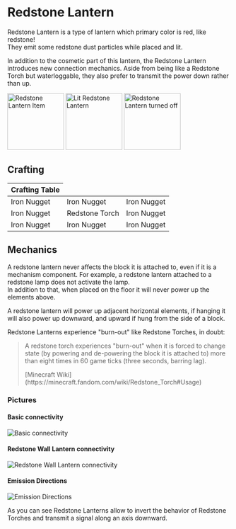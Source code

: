 # Redstone Lantern

<!--description:Learn everything about the Redstone Lantern, a quite useful lantern for your redstone builds.-->
<!--thumbnail:images/render/redstone_lantern.png;Picture of a Redstone Lantern.-->

Redstone Lantern is a type of lantern which primary color is red, like redstone!  
They emit some redstone dust particles while placed and lit.

In addition to the cosmetic part of this lantern, the Redstone Lantern introduces new connection mechanics.
Aside from being like a Redstone Torch but waterloggable, they also prefer to transmit the power down rather than up.

<div class="wiki-gallery">
<img alt="Redstone Lantern Item" title="Redstone Lantern Item" class="ls_pixelated" src="../../src/main/resources/assets/aurorasdeco/textures/item/redstone_lantern.png" width="128" height="128" />
<img alt="Lit Redstone Lantern" src="../../images/render/redstone_lantern.png" width="128" height="128" />
<img alt="Redstone Lantern turned off" src="../../images/render/redstone_lantern_off.png" width="128" height="128" />
</div>

## Crafting

<table class="crafting-grid">
<thead>
    <th>Crafting Table</th>
</thead>
<tbody>
    <tr>
        <td>Iron Nugget</td>
        <td>Iron Nugget</td>
        <td>Iron Nugget</td>
    </tr>
    <tr>
        <td>Iron Nugget</td>
        <td>Redstone Torch</td>
        <td>Iron Nugget</td>
    </tr>
    <tr>
        <td>Iron Nugget</td>
        <td>Iron Nugget</td>
        <td>Iron Nugget</td>
    </tr>
</tbody>
</table>

## Mechanics

A redstone lantern never affects the block it is attached to, even if it is a mechanism component.
For example, a redstone lantern attached to a redstone lamp does not activate the lamp.  
In addition to that, when placed on the floor it will never power up the elements above.

A redstone lantern will power up adjacent horizontal elements,
if hanging it will also power up downward, and upward if hung from the side of a block.

Redstone Lanterns experience "burn-out" like Redstone Torches, in doubt:
> A redstone torch experiences "burn-out" when it is forced to change state (by powering and de-powering the block it is attached to) more than eight times in 60 game ticks (three seconds, barring lag).
> <div class="ls_source">
> [Minecraft Wiki](https://minecraft.fandom.com/wiki/Redstone_Torch#Usage)
> </div>

### Pictures

#### Basic connectivity

![Basic connectivity](../../images/render/redstone_lantern/basic_connectivity.png)

#### Redstone Wall Lantern connectivity

![Redstone Wall Lantern connectivity](../../images/render/redstone_lantern/wall_connectivity.png)

#### Emission Directions

![Emission Directions](../../images/render/redstone_lantern/emit_direction.png)

As you can see Redstone Lanterns allow to invert the behavior of Redstone Torches and transmit a signal along an axis downward.
